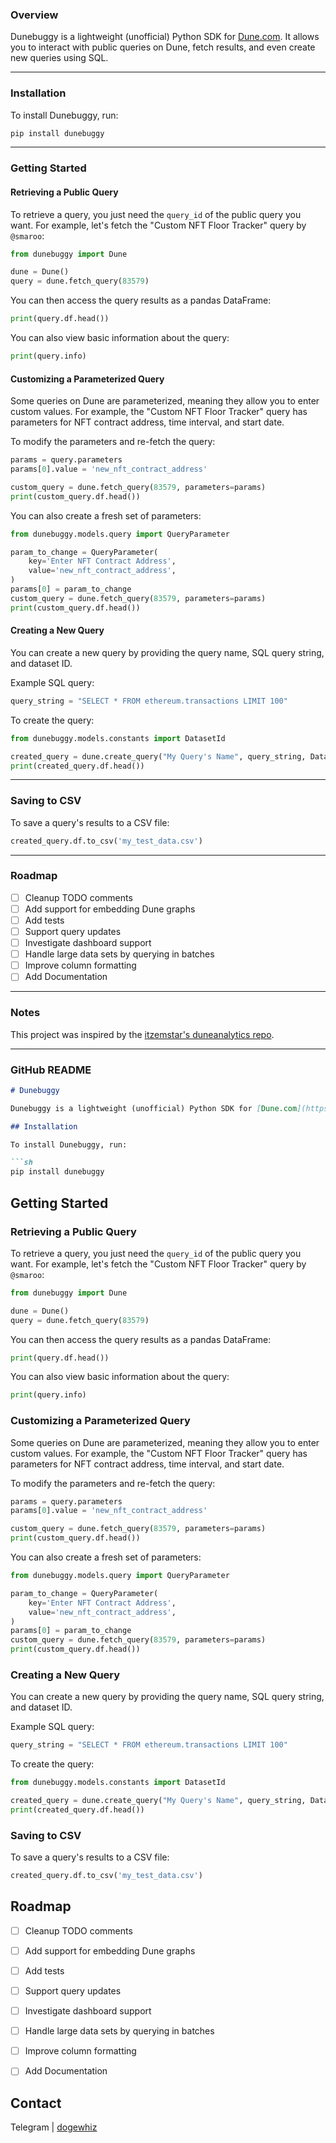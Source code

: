 ### Overview

Dunebuggy is a lightweight (unofficial) Python SDK for [Dune.com](https://dune.com/home). It allows you to interact with public queries on Dune, fetch results, and even create new queries using SQL.

---

### Installation

To install Dunebuggy, run:

```sh
pip install dunebuggy
```

---

### Getting Started

#### Retrieving a Public Query

To retrieve a query, you just need the `query_id` of the public query you want. For example, let's fetch the "Custom NFT Floor Tracker" query by `@smaroo`:

```python
from dunebuggy import Dune

dune = Dune()
query = dune.fetch_query(83579)
```

You can then access the query results as a pandas DataFrame:

```python
print(query.df.head())
```

You can also view basic information about the query:

```python
print(query.info)
```

#### Customizing a Parameterized Query

Some queries on Dune are parameterized, meaning they allow you to enter custom values. For example, the "Custom NFT Floor Tracker" query has parameters for NFT contract address, time interval, and start date.

To modify the parameters and re-fetch the query:

```python
params = query.parameters
params[0].value = 'new_nft_contract_address'

custom_query = dune.fetch_query(83579, parameters=params)
print(custom_query.df.head())
```

You can also create a fresh set of parameters:

```python
from dunebuggy.models.query import QueryParameter

param_to_change = QueryParameter(
    key='Enter NFT Contract Address',
    value='new_nft_contract_address',
)
params[0] = param_to_change
custom_query = dune.fetch_query(83579, parameters=params)
print(custom_query.df.head())
```

#### Creating a New Query

You can create a new query by providing the query name, SQL query string, and dataset ID.

Example SQL query:

```python
query_string = "SELECT * FROM ethereum.transactions LIMIT 100"
```

To create the query:

```python
from dunebuggy.models.constants import DatasetId

created_query = dune.create_query("My Query's Name", query_string, DatasetId.ETHEREUM)
print(created_query.df.head())
```

---

### Saving to CSV

To save a query's results to a CSV file:

```python
created_query.df.to_csv('my_test_data.csv')
```

---

### Roadmap

- [ ] Cleanup TODO comments
- [ ] Add support for embedding Dune graphs
- [ ] Add tests
- [ ] Support query updates
- [ ] Investigate dashboard support
- [ ] Handle large data sets by querying in batches
- [ ] Improve column formatting
- [ ] Add Documentation

---

### Notes

This project was inspired by the [itzemstar's duneanalytics repo](https://github.com/itzmestar/duneanalytics).

---

### GitHub README

```md
# Dunebuggy

Dunebuggy is a lightweight (unofficial) Python SDK for [Dune.com](https://dune.com/home). It allows you to interact with public queries on Dune, fetch results, and even create new queries using SQL.

## Installation

To install Dunebuggy, run:

```sh
pip install dunebuggy
```

## Getting Started

### Retrieving a Public Query

To retrieve a query, you just need the `query_id` of the public query you want. For example, let's fetch the "Custom NFT Floor Tracker" query by `@smaroo`:

```python
from dunebuggy import Dune

dune = Dune()
query = dune.fetch_query(83579)
```

You can then access the query results as a pandas DataFrame:

```python
print(query.df.head())
```

You can also view basic information about the query:

```python
print(query.info)
```

### Customizing a Parameterized Query

Some queries on Dune are parameterized, meaning they allow you to enter custom values. For example, the "Custom NFT Floor Tracker" query has parameters for NFT contract address, time interval, and start date.

To modify the parameters and re-fetch the query:

```python
params = query.parameters
params[0].value = 'new_nft_contract_address'

custom_query = dune.fetch_query(83579, parameters=params)
print(custom_query.df.head())
```

You can also create a fresh set of parameters:

```python
from dunebuggy.models.query import QueryParameter

param_to_change = QueryParameter(
    key='Enter NFT Contract Address',
    value='new_nft_contract_address',
)
params[0] = param_to_change
custom_query = dune.fetch_query(83579, parameters=params)
print(custom_query.df.head())
```

### Creating a New Query

You can create a new query by providing the query name, SQL query string, and dataset ID.

Example SQL query:

```python
query_string = "SELECT * FROM ethereum.transactions LIMIT 100"
```

To create the query:

```python
from dunebuggy.models.constants import DatasetId

created_query = dune.create_query("My Query's Name", query_string, DatasetId.ETHEREUM)
print(created_query.df.head())
```

### Saving to CSV

To save a query's results to a CSV file:

```python
created_query.df.to_csv('my_test_data.csv')
```

## Roadmap

- [ ] Cleanup TODO comments
- [ ] Add support for embedding Dune graphs
- [ ] Add tests
- [ ] Support query updates
- [ ] Investigate dashboard support
- [ ] Handle large data sets by querying in batches
- [ ] Improve column formatting
- [ ] Add Documentation


## Contact
Telegram | [dogewhiz](https://t.me/dogewhiz)
